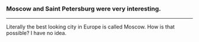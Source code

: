 ### Moscow and Saint Petersburg were very interesting.
----
Literally the best looking city in Europe is called Moscow. How is that possible? I have no idea. 